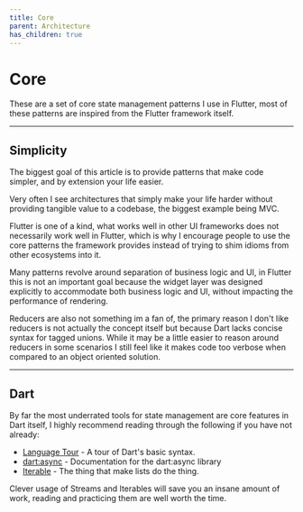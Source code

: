 ```yaml
---
title: Core
parent: Architecture
has_children: true
---
```


# Core

These are a set of core state management patterns I use in Flutter, most of these patterns are inspired from the Flutter
framework itself.

---

## Simplicity

The biggest goal of this article is to provide patterns that make code simpler, and by extension your life easier.

Very often I see architectures that simply make your life harder without providing tangible value to a codebase, the
biggest example being MVC.

Flutter is one of a kind, what works well in other UI frameworks does not necessarily work well in Flutter, which is
why I encourage people to use the core patterns the framework provides instead of trying to shim idioms from other
ecosystems into it.

Many patterns revolve around separation of business logic and UI, in Flutter this is not an important goal because
the widget layer was designed explicitly to accommodate both business logic and UI, without impacting the performance
of rendering.

Reducers are also not something im a fan of, the primary reason I don't like reducers is not actually the concept itself
but because Dart lacks concise syntax for tagged unions. While it may be a little easier to reason around reducers in
some scenarios I still feel like it makes code too verbose when compared to an object oriented solution.
  
---

## Dart

By far the most underrated tools for state management are core features in Dart itself, I highly recommend reading
through the following if you have not already:

* [Language Tour](https://dart.dev/guides/language/language-tour) - A tour of Dart's basic syntax.
* [dart:async](https://api.dart.dev/stable/2.8.4/dart-async/dart-async-library.html) - Documentation for the dart:async
  library
* [Iterable](https://api.dart.dev/stable/2.8.4/dart-core/Iterable-class.html) - The thing that make lists do the thing.

Clever usage of Streams and Iterables will save you an insane amount of work, reading and practicing them are well worth
the time.